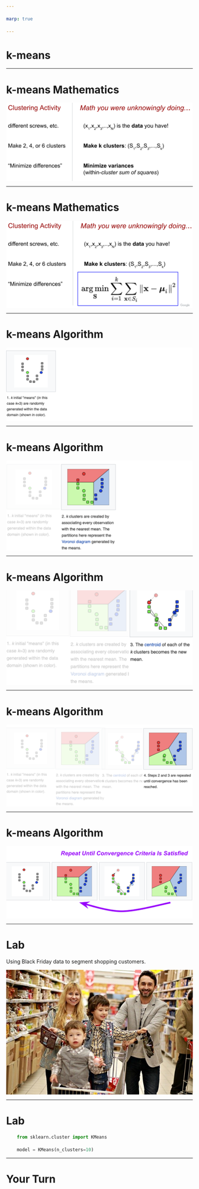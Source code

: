 ```yaml
---

marp: true

---
```


<style>
img[alt~="center"] {
  display: block;
  margin: 0 auto;
}
</style>

# k-means 

<!--
k-means clustering is an unsupervised machine learning algorithm that can be used to group items into clusters.

So far we have only worked with supervised algorithms. Supervised algorithms have training data with labels that identify the numeric value or class for each item. These algorithms train on labeled data to build a model that can be used to make predictions.

k-means clustering is different. The training data is not labeled. Unlabeled training data is fed into the model, which attempts to find relationships in the data and create clusters based on those relationships. Once these clusters are formed, predictions can be made about which cluster new data items belong to.

k-means is the most common clustering algorithm. You performed a k-means clustering during the screw/fastener exercise.

Let's relate k-means back to what you did in the screw/fastener exercise. 
-->

---

# k-means Mathematics

![center](res/kmeans01.png)

<!--
The pile of screws and other fasteners on your desk made up your dataset. You can think of labeling each screw as x_{1}, x_{2}, ... x_{n}. So the total number of items in your pile was n. 

When you were asked to make 2, 4, or 6 clusters, this played the role of k. This is a hyperparameter of the model. 

Finally, you were trying to create clusters with "similar" items. That is, they shared some traits. You may have chosen a distance metric based on color (dark screw in one cluster, chrome screw in another, etc.). Or based on shape (1-inch screws in one cluster, 2-inch screws in another, etc.). These choices played the role of your distance metric. When grouping similar items, you were attempting to minimize the variance within each cluster. 

Image Details:
* [kmeans01.png](http://www.google.com): Copyright Google
-->

---

# k-means Mathematics

![center](res/kmeans02.png)

<!--
More formally, this is the actual mathematical formula for minimizing the variance within each cluster. 

Image Details:
* [kmeans02.png](http://www.google.com): Copyright Google
-->

---

# k-means Algorithm

![center](res/kmeans03.png)

<!--
Let's take a closer look at each step in the k-means algorithm. 

We choose our hyperparameter k (i.e. the number of clusters). In this case, k = 3. Then three points are randomly generated within the data. These are our initial "means" often called "centroids." 

Image Details:
* [kmeans03.png](https://brilliant.org/wiki/k-means-clustering/): Unlicensed
-->

---


# k-means Algorithm

![center](res/kmeans04.png)

<!--
Now, clusters are created around each of those three means. Every datapoint is put into a cluster based on which of the three centroids it's closest to, where close is defined by our distance metric. In this problem, the distance metric is just Euclidean distance in the plane. 

Image Details:
* [kmeans04.png](https://brilliant.org/wiki/k-means-clustering/): Unlicensed
-->

---


# k-means Algorithm

![center](res/kmeans05.png)

<!--
We now have three clusters. But if we just stopped here, then the model wouldn't be a "learning algorithm." The task now is to iteratively refine the model. 

We compute the arithmetic mean of each of the three clusters. These values become the new centroids. 

Image Details:
* [kmeans05.png](https://brilliant.org/wiki/k-means-clustering/): Unlicensed
-->

---

# k-means Algorithm

![center](res/kmeans06.png)

<!--
Again, every datapoint is put into a cluster based on which of the three centroids it's closest to.

Image Details:
* [kmeans06.png](https://brilliant.org/wiki/k-means-clustering/): Unlicensed
-->

---

# k-means Algorithm

![center](res/kmeans07.png)

<!--
We repeat steps two and three (recalculating the centroids and re-clustering around those centroids) until convergence is reached. Convergence is typically measured by very little or no change in the centroids. In other words, the assignment of datapoints to clusters is not changing with more iterations. 

Image Details:
* [kmeans07.png](https://brilliant.org/wiki/k-means-clustering/): Unlicensed
-->

---

# Lab

Using Black Friday data to segment shopping customers.

![center](res/blackfriday.jpg)

<!--
Businesses often segment their customers into groups for marketing purposes. Often these segments are based on some characteristic of the customer: age, gender, spending bracket, etc. These segments are created based on assumptions that marketers have about their customers.

In this lab, we will use k-means clustering to find customer segments instead of relying on traditional segmentation methods.

Image Details:
* [blackfriday.jpg](https://pixabay.com/photos/family-shopping-center-purchase-2923690/): Pixabay License

-->

---

# Lab

```python
    from sklearn.cluster import KMeans

    model = KMeans(n_clusters=10)
```

<!--

There are many hyperparameters that we can set when using scikit-learn's KMeans function. But n_clusters is the most important, as it denotes the number of clusters (i.e. centroids) we want. 

You can see more details in scikit-learn's documentation. 

https://scikit-learn.org/stable/modules/generated/sklearn.cluster.KMeans.html

-->
---

# Your Turn

<!--
Now let's explore the k-means lab.
-->
